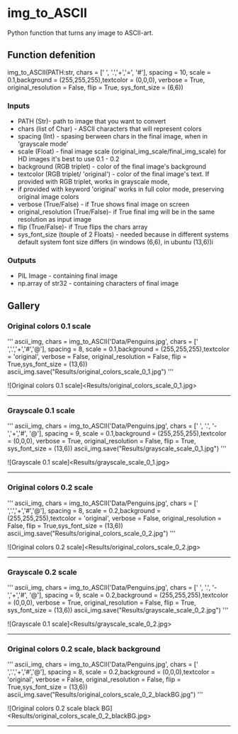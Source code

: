 # img_to_ASCII

Python function that turns any image to ASCII-art.

## Function defenition

img_to_ASCII(PATH:str, chars = [' ', '.','+','=', '#'], spacing = 10, scale = 0.1,background = (255,255,255),textcolor = (0,0,0), verbose = True, original_resolution = False, flip = True, sys_font_size = (6,6))

### Inputs

+ PATH (Str)- path to image that you want to convert
+ chars (list of Char) - ASCII characters that will represent colors
+ spacing (Int) - spasing berween chars in the final image, when in 'grayscale mode'
+ scale (Float) - final image scale (original_img_scale/final_img_scale) for HD images it's best to use 0.1 - 0.2
+ background (RGB triplet) - color of the final image's background 
+ textcolor (RGB triplet/ 'original') - color of the final image's text. If provided with RGB triplet, works in grayscale mode,  
+ if provided with keyword 'original' works in full color mode, preserving original image colors
+ verbose (True/False) - if True shows final image on screen
+ original_resolution (True/False)- if True final img will be in the same resolution as input image
+ flip (True/False)- if True flips the chars array
+ sys_font_size (touple of 2 Floats) - needed because in different systems default system font size differs (in windows (6,6), in ubuntu (13,6))i
 
### Outputs

+ PIL Image - containing final image
+ np.array of str32 - containing characters of final image

## Gallery

### Original colors 0.1 scale

'''
ascii_img, chars = img_to_ASCII('Data/Penguins.jpg', chars = [' ','.','+','#','@'], spacing = 8, scale = 0.1,background = (255,255,255),textcolor = 'original', verbose = False, original_resolution = False, flip = True,sys_font_size = (13,6))
ascii_img.save("Results/original_colors_scale_0_1.jpg")
'''

![Original colors 0.1 scale]<Results/original_colors_scale_0_1.jpg>

_________

### Grayscale 0.1 scale

'''
ascii_img, chars = img_to_ASCII('Data/Penguins.jpg', chars = [' ', '.', '-','+','#', '@'], spacing = 9, scale = 0.1,background = (255,255,255),textcolor = (0,0,0), verbose = True, original_resolution = False, flip = True, sys_font_size = (13,6))
ascii_img.save("Results/grayscale_scale_0_1.jpg")
'''

![Grayscale 0.1 scale]<Results/grayscale_scale_0_1.jpg>

_________

### Original colors 0.2 scale

'''
ascii_img, chars = img_to_ASCII('Data/Penguins.jpg', chars = [' ','.','+','#','@'], spacing = 8, scale = 0.2,background = (255,255,255),textcolor = 'original', verbose = False, original_resolution = False, flip = True,sys_font_size = (13,6))
ascii_img.save("Results/original_colors_scale_0_2.jpg")
'''

![Original colors 0.2 scale]<Results/original_colors_scale_0_2.jpg>

_________

### Grayscale 0.2 scale

'''
ascii_img, chars = img_to_ASCII('Data/Penguins.jpg', chars = [' ', '.', '-','+','#', '@'], spacing = 9, scale = 0.2,background = (255,255,255),textcolor = (0,0,0), verbose = True, original_resolution = False, flip = True, sys_font_size = (13,6))
ascii_img.save("Results/grayscale_scale_0_2.jpg")
'''

![Grayscale 0.1 scale]<Results/grayscale_scale_0_2.jpg>

_________

### Original colors 0.2 scale, black background

'''
ascii_img, chars = img_to_ASCII('Data/Penguins.jpg', chars = [' ','.','+','#','@'], spacing = 8, scale = 0.2,background = (0,0,0),textcolor = 'original', verbose = False, original_resolution = False, flip = True,sys_font_size = (13,6))
ascii_img.save("Results/original_colors_scale_0_2_blackBG.jpg")
'''

![Original colors 0.2 scale black BG]<Results/original_colors_scale_0_2_blackBG.jpg>

_________
